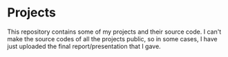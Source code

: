 # Projects
This repository contains some of my projects and their source code. I can't make the source codes of all the projects public, so in some cases, I have just uploaded the final report/presentation that I gave.
